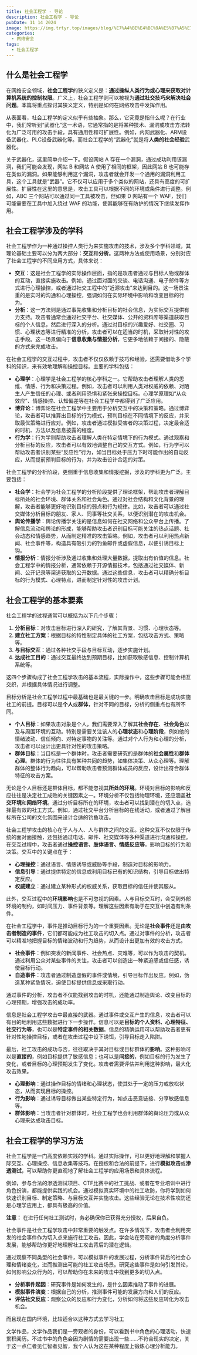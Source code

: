 ```yaml
---
title: 社会工程学 - 导论
description: 社会工程学 - 导论
pubDate: 11 14 2024
image: https://img.trtyr.top/images/blog/%E7%A4%BE%E4%BC%9A%E5%B7%A5%E7%A8%8B%E5%AD%A6%20-%20%E5%AF%BC%E8%AE%BA/001%20%E7%A4%BE%E4%BC%9A%E5%B7%A5%E7%A8%8B%E5%AD%A6%E5%AF%BC%E8%AE%BA-1.webp?imageMogr2/format/tpg
categories:
  - 网络安全
tags:
  - 社会工程学
---
```


## 什么是社会工程学

在网络安全领域，**社会工程学**的狭义定义是：**通过操纵人类行为或心理来获取对计算机系统的控制权限**。广义上，社会工程学则可以被视为**通过社交技巧来解决社会问题**。本篇将重点探讨其狭义定义，特别是如何在网络攻击中发挥作用。

从表面看，社会工程学的定义似乎有些抽象。那么，它究竟是指什么呢？在行业中，我们常听到“武器化”这一术语，它通常指的是将某种技术、漏洞或攻击方法转化为广泛可用的攻击手段，具有通用性和可扩展性。例如，内网武器化、ARM设备武器化、PLC设备武器化等。而社会工程学的“武器化”就是将**人类的社会经验**武器化。

关于武器化，这里简单介绍一下。假设网站 A 存在一个漏洞，通过成功利用该漏洞，我们可能会发现，网站 B 和网站 A 使用了相同的框架，因此网站 B 也可能存在类似的漏洞。如果能够利用这个漏洞，攻击者就会开发一个通用的漏洞利用工具，这个工具就是“武器”。它不仅可以应用于多个类似的网站，还具有高度的可扩展性。扩展性在这里的意思是，攻击工具可以根据不同的环境或条件进行调整。例如，ABC 三个网站可以通过同一工具被攻击，但如果 D 网站有一个 WAF，我们可能需要在工具中加入绕过 WAF 的功能，使其能够在有防护的情况下继续发挥作用。

## 社会工程学涉及的学科

社会工程学作为一种通过操控人类行为来实施攻击的技术，涉及多个学科领域，其理论基础主要可以分为两大部分：**交互**和**分析**。这两种方法或使用场景，分别对应了社会工程学的不同应用方式，具体来说：

- **交互**：这是社会工程学的实际操作层面，指的是攻击者通过与目标人物或群体的互动，直接实施攻击。例如，通过面对面的交谈、电话沟通、电子邮件等方式进行心理操控，或者通过社交工程中的“近源攻击”来达到目的。这一场景注重的是实时的沟通和心理操控，强调如何在实际环境中影响和改变目标的行为。
- **分析**：这一方法则是通过事先收集和分析目标的社会信息，为实际交互提供有力支持。攻击者通常会通过社交平台、社交媒体、公开的资料库等渠道获取目标的个人信息，然后进行深入的分析。通过对目标的兴趣爱好、社交圈、习惯、心理状态等进行精准的分析，攻击者可以在适当的时机，采取针对性的攻击手段。这一场景偏向于**信息收集与情报分析**，它更多地依赖于间接的、隐蔽的方式来完成攻击。

在社会工程学的交互过程中，攻击者不仅仅依赖于技巧和经验，还需要借助多个学科的知识，来有效地理解和操控目标。主要的学科包括：

- **心理学**：心理学是社会工程学的核心学科之一。它帮助攻击者理解人类的思维、情感、行为和决策过程。例如，攻击者可以利用人类对权威的依赖、对陌生人产生信任的心理、或者利用恐惧和紧张来操控目标。心理学原理如“从众效应”、情感操控、认知偏差等在社会工程学中都得到了广泛应用。
- **博弈论**：博弈论在社会工程学中主要用于分析交互中的决策和策略。通过博弈论，攻击者可以推算出目标的行为模式，预判目标在不同情境下的反应，并采取最优策略进行应对。例如，攻击者通过模拟受害者的决策过程，决定最合适的时机、方法以及信息披露的程度。
- **行为学**：行为学则帮助攻击者理解人类在特定情境下的行为模式。通过观察和分析目标的反应，攻击者可以有效地调整自己的交互方式。例如，行为学可以帮助攻击者识别某些“反应性”行为，如当目标处于压力下时可能作出的自动反应，从而提前预判目标的行为，并为攻击设计合适的对策。

社会工程学的分析阶段，更侧重于信息收集和情报挖掘，涉及的学科更为广泛。主要包括：

- **社会学**：社会学为社会工程学的分析阶段提供了理论框架，帮助攻击者理解目标所处的社会环境、群体关系和社会角色。通过对社会结构和文化背景的理解，攻击者能够更好地识别目标的弱点和行为规律。比如，攻击者可以通过社交媒体分析目标的朋友、家人、同事等社交关系，以便识别潜在的攻击机会。
- **舆论传播学**：舆论传播学关注的是信息如何在社交网络和公众平台上传播。了解信息流动和舆论的形成，能够帮助攻击者识别目标可能关注的热点话题、社会动态和情感趋势，从而制定精准的攻击策略。例如，攻击者可以利用热点新闻、社会事件等，构造具有吸引力的钓鱼邮件或虚假信息，以便引诱目标上钩。
- **情报分析**：情报分析涉及通过收集和处理大量数据，提取出有价值的信息。社会工程学中的情报分析，通常依赖于开源情报技术，包括通过社交媒体、新闻、公开记录等渠道获取的公开数据。通过这些信息，攻击者可以精确分析目标的行为模式、心理特点，进而制定针对性的攻击计划。

## 社会工程学的基本要素

社会工程学的过程通常可以概括为以下几个步骤：

1. **分析目标**：对攻击目标进行深入的研究，了解其背景、习惯、心理状态等。
2. **建立社工方案**：根据目标的特性制定具体的社工方案，包括攻击方式、策略等。
3. **与目标交互**：通过各种社交手段与目标互动，逐步实施计划。
4. **达成社工目的**：通过交互最终达到预期目标，比如获取敏感信息、控制计算机系统等。

这四个步骤构成了社会工程学攻击的基本流程，实际操作中，这些步骤可能会相互交织，并根据具体情况进行调整。

目标分析是社会工程学过程中最基础也是最关键的一步。明确攻击目标是成功实施社工的前提。目标可以是**个人**或**群体**，针对不同的目标，分析的侧重点也有所不同。

- **个人目标**：如果攻击对象是个人，我们需要深入了解其**社会存在**、**社会角色**以及与周围环境的互动。特别是需要关注该人的**心理状态**和**心理阶段**，例如他的情绪波动、信任倾向、对特定事物的关注等。通过对个人行为和心理的分析，攻击者可以设计出更具针对性的攻击策略。
- **群体目标**：当目标是一个群体时，攻击者需要研究的是群体的**社会属性**和**群体心理**。群体的行为往往具有某种共同的趋势，如集体决策、从众心理等。理解群体的整体行为趋向，可以帮助攻击者预测群体成员的反应，设计出符合群体特征的攻击方案。

无论是个人目标还是群体目标，都不能忽视其**所处的环境**。环境对目标的影响和反应往往是决定社工成败的关键因素之一。环境分析不仅包括物理环境，还应涵盖**社交环境**和**网络环境**。通过分析目标所在的环境，攻击者可以找到潜在的切入点，选择最有效的社工方式。例如，通过社交平台分析目标的在线活动，或者通过了解目标所在公司的文化氛围来设计合适的钓鱼攻击。

社会工程学攻击的核心在于人与人、人与群体之间的交互。这种交互不仅仅限于传统的面对面接触，还包括通过电话、邮件、社交媒体等多种渠道进行沟通和操控。在交互过程中，攻击者通过**操控语言、肢体语言、情感反应等**，影响目标的行为和决策。交互中的关键点在于：

- **心理操控**：通过语言、情感诱导或威胁等手段，制造对目标的影响力。
- **信息引导**：通过提供特定的信息或利用目标已有的知识结构，引导目标做出特定反应。
- **权威建立**：通过建立某种形式的权威关系，获取目标的信任并使其服从。

此外，交互过程中的**环境影响**也是不可忽视的因素。人与目标交互时，会受到外部环境的制约，如时间压力、事件背景等。理解这些因素有助于在交互中创造有利条件。

在社会工程学中，事件是推动目标行为的一个重要因素。无论是**社会事件**还是**由攻击者制造的事件**，它们都可能成为社工攻击的切入点。通过对事件的分析，攻击者可以精准地把握目标的情绪波动和行为趋势，从而设计出更加有效的攻击方式。

- **社会事件**：例如突发的新闻事件、社会热点、灾难等，可以作为攻击的契机。通过利用公众对某些事件的关注，攻击者可以创造出一种紧迫感或信任感，诱使目标行动。
- **自造事件**：攻击者通过制造虚假的事件或情境，引导目标作出反应。例如，伪造某种紧急情况，迫使目标提供信息或采取行动。

通过事件的分析，攻击者不仅能找到攻击的时机，还能通过制造舆论、改变目标的心理预期，增强攻击的成功率。

信息是社会工程学攻击中最直接的武器。通过事件或交互产生的信息，攻击者可以有目的地利用这些数据进行下一步操作。信息可以是**目标的个人资料、心理特征、社交行为等**，也可以是**特定事件的相关数据**。信息的精确运用可以帮助攻击者更有针对性地操控目标，或者在攻击过程中设下诱饵，引导目标走入陷阱。

最后，社工攻击的成功与否，往往取决于其对目标或目标群体的**影响**。这种影响可以是**直接的**，例如目标提供了敏感信息；也可以是**间接的**，例如目标的行为发生了变化，或者目标的心理预期发生了变化。攻击者需要评估并利用这种影响，最大化攻击效果。

- **心理影响**：通过操作目标的情绪和心理状态，使其处于一定的压力或放松状态，从而实现目标的操控。
- **行为影响**：通过诱导目标做出某些特定行为，如点击恶意链接、分享敏感信息等。
- **群体影响**：当攻击者针对群体时，社会工程学也会利用群体的舆论压力或从众心理来达成攻击目标。

## 社会工程学的学习方法

社会工程学是一门高度依赖实践的学科。通过实际操作，可以更好地理解和掌握人际交互、心理操控、信息收集等技巧。在授权和合法的前提下，进行**模拟攻击**或**渗透测试**，可以帮助你更直观地了解社会工程学的应用场景和具体流程。

例如，参与合法的渗透测试项目、CTF比赛中的社工挑战、或者在专业培训中进行角色扮演，都能提供实践的机会。通过模拟真实环境中的社工攻防，你将学到如何快速识别目标、制定策略、与目标交互并实施攻击。这些经验无论在技术性攻防还是心理学应用上，都具有极高的价值。

**注意：** 在进行任何社工测试时，务必确保你已获得充分授权，后果自负。

社会事件是社会工程学攻击中非常重要的触发点。在许多情况下，攻击者会利用突发的社会事件作为切入点来施行社工攻击。因此，学会站在旁观者的角度分析事件发展，能够帮助你更好地理解社工攻击背后的潜在逻辑。

通过观察不同类型的社会事件，可以模拟事件的发展过程，分析事件背后的社会心理和情绪变化，进而推测出可能的社工攻击场景。研究这些事件是如何引发舆论，如何影响公众行为的，可以帮助你在未来的攻击中找到更多的切入点。

- **分析事件起因**：研究事件是如何发生的，是什么因素推动了事件的进展。
- **模拟事件演变**：根据自己的分析，推测事件可能的发展方向和人们的反应。
- **评估社交反应**：观察公众的反应和行为变化，分析如何将这些反应转化为攻击机会。

而且现在国内环境，比较适合以这种方式去学习社工

文学作品，文学作品我们是一旁观者的身份，可以看到书中角色的心理活动，快速累积阅历。不过书中的角色会因为剧情的需要出现一些……不符合现实的决定，关于这一点仁者见仁智者见智，我个人认为这在某种程度上锻炼心理分析能力。
